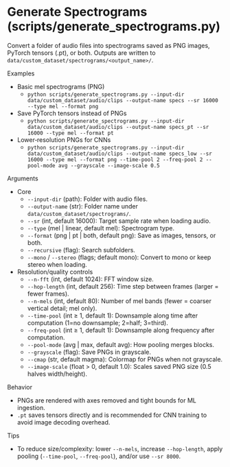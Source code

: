 # Generate Spectrograms (scripts/generate_spectrograms.py)

Convert a folder of audio files into spectrograms saved as PNG images, PyTorch tensors (.pt), or both. Outputs are written to `data/custom_dataset/spectrograms/<output_name>/`.

Examples
- Basic mel spectrograms (PNG)
  - `python scripts/generate_spectrograms.py --input-dir data/custom_dataset/audio/clips --output-name specs --sr 16000 --type mel --format png`
- Save PyTorch tensors instead of PNGs
  - `python scripts/generate_spectrograms.py --input-dir data/custom_dataset/audio/clips --output-name specs_pt --sr 16000 --type mel --format pt`
- Lower‑resolution PNGs for CNNs
  - `python scripts/generate_spectrograms.py --input-dir data/custom_dataset/audio/clips --output-name specs_low --sr 16000 --type mel --format png --time-pool 2 --freq-pool 2 --pool-mode avg --grayscale --image-scale 0.5`

Arguments
- Core
  - `--input-dir` (path): Folder with audio files.
  - `--output-name` (str): Folder name under `data/custom_dataset/spectrograms/`.
  - `--sr` (int, default 16000): Target sample rate when loading audio.
  - `--type` (mel | linear, default mel): Spectrogram type.
  - `--format` (png | pt | both, default png): Save as images, tensors, or both.
  - `--recursive` (flag): Search subfolders.
  - `--mono` / `--stereo` (flags; default mono): Convert to mono or keep stereo when loading.
- Resolution/quality controls
  - `--n-fft` (int, default 1024): FFT window size.
  - `--hop-length` (int, default 256): Time step between frames (larger = fewer frames).
  - `--n-mels` (int, default 80): Number of mel bands (fewer = coarser vertical detail; mel only).
  - `--time-pool` (int ≥ 1, default 1): Downsample along time after computation (1=no downsample; 2=half; 3=third).
  - `--freq-pool` (int ≥ 1, default 1): Downsample along frequency after computation.
  - `--pool-mode` (avg | max, default avg): How pooling merges blocks.
  - `--grayscale` (flag): Save PNGs in grayscale.
  - `--cmap` (str, default magma): Colormap for PNGs when not grayscale.
  - `--image-scale` (float > 0, default 1.0): Scales saved PNG size (0.5 halves width/height).

Behavior
- PNGs are rendered with axes removed and tight bounds for ML ingestion.
- `.pt` saves tensors directly and is recommended for CNN training to avoid image decoding overhead.

Tips
- To reduce size/complexity: lower `--n-mels`, increase `--hop-length`, apply pooling (`--time-pool`, `--freq-pool`), and/or use `--sr 8000`.
